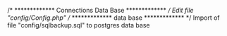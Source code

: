 /* ************* Connections Data Base ************* */
Edit file "config/Config.php"
/* ************* data base ************* */
Import of file "config/sqlbackup.sql" to postgres data base
